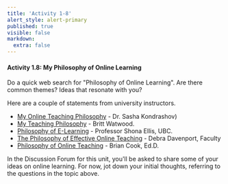 ```yaml
---
title: 'Activity 1-8'
alert_style: alert-primary
published: true
visible: false
markdown:
  extra: false
---
```


#### Activity 1.8: My Philosophy of Online Learning

Do a quick web search for "Philosophy of Online Learning".  Are there common themes?  Ideas that resonate with you?

Here are a couple of statements from university instructors.
- [My Online Teaching Philosophy](https://krasun.ca/my-online-philosophy/) - Dr. Sasha Kondrashov)  
- [My Teaching Philosophy](https://bwatwood.edublogs.org/2011/06/15/my-teaching-philosophy/) - Britt Watwood.  
- [Philosophy of E-Learning](https://blogs.ubc.ca/shonaellis/philosophy-of-e-learning/) - Professor Shona Ellis, UBC.  
- [The Philosophy of Effective Online Teaching](https://cla.purdue.edu/academic/communication/graduate/online/philosophy-of-effective-online-teaching.html) - Debra Davenport, Faculty  
- [Philosophy of Online Teaching](https://briancookeducator.wordpress.com/about-me/philosophy-of-online-teaching/) - Brian Cook, Ed.D.  


In the Discussion Forum for this unit, you'll be asked to share some of your ideas on online learning.  For now, jot down your initial thoughts, referring to the questions in the topic above.
